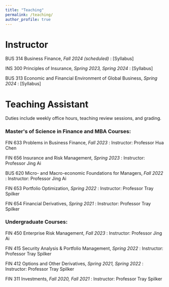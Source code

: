 ```yaml
---
title: "Teaching"
permalink: /teaching/
author_profile: true
---
```


# Instructor
BUS 314 Business Finance, *Fall 2024 (scheduled)*
: [Syllabus]

INS 300 Principles of Insurance, *Spring 2023, Spring 2024*
: [Syllabus]

BUS 313 Economic and Financial Environment of Global Business, *Spring 2024*
: [Syllabus]


# Teaching Assistant
Duties include weekly office hours, teaching review sessions, and grading.

### Master's of Science in Finance and MBA Courses:
FIN 633 Problems in Business Finance, *Fall 2023*
: Instructor: Professor Hua Chen

FIN 656 Insurance and Risk Management, *Spring 2023*
: Instructor: Professor Jing Ai

BUS 620 Micro- and Macro-economic Foundations for Managers, *Fall 2022*
: Instructor: Professor Jing Ai

FIN 653 Portfolio Optimization, *Spring 2022*
: Instructor: Professor Tray Spilker

FIN 654 Financial Derivatives, *Spring 2021*
: Instructor: Professor Tray Spilker

### Undergraduate Courses:

FIN 450 Enterprise Risk Management, *Fall 2023*
: Instructor: Professor Jing Ai

FIN 415 Security Analysis & Portfolio Management, *Spring 2022*
: Instructor: Professor Tray Spilker

FIN 412 Options and Other Derivatives, *Spring 2021, Spring 2022*
: Instructor: Professor Tray Spilker

FIN 311 Investments, *Fall 2020, Fall 2021*
: Instructor: Professor Tray Spilker
